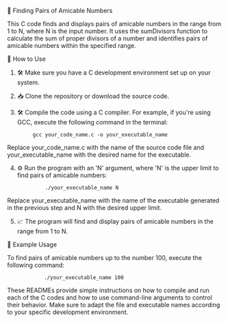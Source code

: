 🧮 Finding Pairs of Amicable Numbers

This C code finds and displays pairs of amicable numbers in the range from 1 to N, where N is the input number. It uses the sumDivisors function to calculate the sum of proper divisors of a number and identifies pairs of amicable numbers within the specified range.

🔧 How to Use

1. 🛠️ Make sure you have a C development environment set up on your system.


2. 📥 Clone the repository or download the source code.


3. 🛠️ Compile the code using a C compiler. For example, if you're using GCC, execute the following command in the terminal:

 			gcc your_code_name.c -o your_executable_name

Replace your_code_name.c with the name of the source code file and your_executable_name with the desired name for the executable.


4. ⚙️ Run the program with an 'N' argument, where 'N' is the upper limit to find pairs of amicable numbers:

 				./your_executable_name N

Replace your_executable_name with the name of the executable generated in the previous step and N with the desired upper limit.


5. 📈 The program will find and display pairs of amicable numbers in the range from 1 to N.

📜 Example Usage

To find pairs of amicable numbers up to the number 100, execute the following command:

 				./your_executable_name 100

These READMEs provide simple instructions on how to compile and run each of the C codes and how to use command-line arguments to control their behavior. Make sure to adapt the file and executable names according to your specific development environment.
